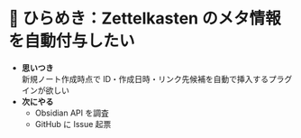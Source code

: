 # 📌 ひらめき：Zettelkasten のメタ情報を自動付与したい

- **思いつき**  
  新規ノート作成時点で ID・作成日時・リンク先候補を自動で挿入するプラグインが欲しい  
- **次にやる**  
  - Obsidian API を調査  
  - GitHub に Issue 起票
